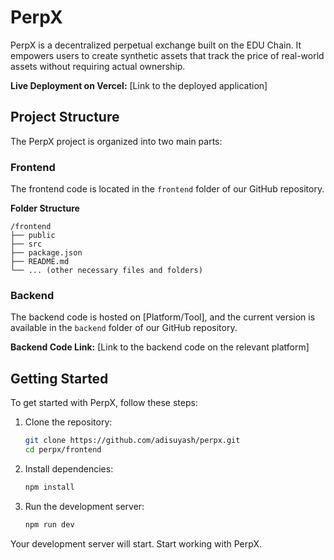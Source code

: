 # PerpX

PerpX is a decentralized perpetual exchange built on the EDU Chain. It empowers users to create synthetic assets that track the price of real-world assets without requiring actual ownership.

**Live Deployment on Vercel:** [Link to the deployed application]

## Project Structure

The PerpX project is organized into two main parts:

### Frontend

The frontend code is located in the `frontend` folder of our GitHub repository.

**Folder Structure**

```plaintext
/frontend 
├── public 
├── src 
├── package.json 
├── README.md 
└── ... (other necessary files and folders)
```

### Backend

The backend code is hosted on [Platform/Tool], and the current version is available in the `backend` folder of our GitHub repository.

**Backend Code Link:** [Link to the backend code on the relevant platform]

## Getting Started

To get started with PerpX, follow these steps:

1. Clone the repository:
    ```bash
    git clone https://github.com/adisuyash/perpx.git
    cd perpx/frontend
    ```

2. Install dependencies:
    ```bash
    npm install
    ```

3. Run the development server:
    ```bash
    npm run dev
    ```

Your development server will start. Start working with PerpX.